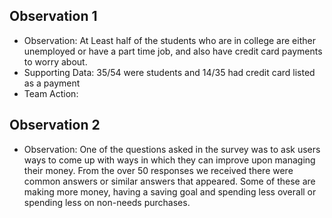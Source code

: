 ## Observation 1
* Observation: At Least half of the students who are in college are either unemployed or have a part time job, and also have credit card payments to worry about.
* Supporting Data: 35/54 were students and 14/35 had credit card listed as a payment  
* Team Action: 

## Observation 2
* Observation: One of the questions asked in the survey was to ask users ways to come up with ways in which they can improve upon managing their money. From the over 50 responses we received there were common answers or similar answers that appeared. Some of these are making more money, having a saving goal and spending less overall or spending less on non-needs purchases.  
